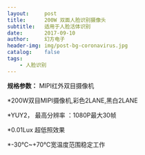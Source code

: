 ```yaml
---
layout:     post
title:      200W 双面人脸识别摄像头
subtitle:   适用于人脸活体识别
date:       2017-09-10
author:     幻方电子
header-img: img/post-bg-coronavirus.jpg
catalog:    false
tags:
    - 人脸识别
---
```


**规格参数：**
MIPI红外双目摄像机

*200W双目MIPI摄像机,彩色2LANE,黑白2LANE

*YUY2， 最高分辨率 ：1080P最大30帧

*0.01Lux 超低照效果

*-30℃~+70℃宽温度范围稳定工作



